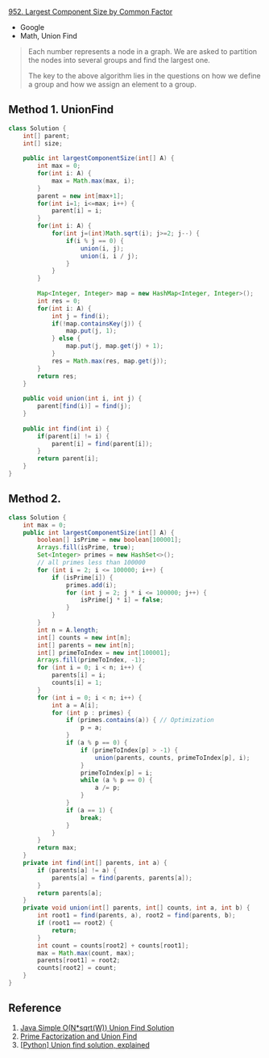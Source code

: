 [952. Largest Component Size by Common Factor](https://leetcode.com/problems/largest-component-size-by-common-factor/)

* Google
* Math, Union Find

> Each number represents a node in a graph. We are asked to partition the nodes into several 
> groups and find the largest one.
>
> The key to the above algorithm lies in the questions on how we define a group and how we assign 
> an element to a group.

## Method 1. UnionFind
```java
class Solution {
    int[] parent;
    int[] size;
    
    public int largestComponentSize(int[] A) {
        int max = 0;
        for(int i: A) {
            max = Math.max(max, i);
        }
        parent = new int[max+1];
        for(int i=1; i<=max; i++) {
            parent[i] = i;
        }
        for(int i: A) {
            for(int j=(int)Math.sqrt(i); j>=2; j--) {
                if(i % j == 0) {
                    union(i, j);
                    union(i, i / j);
                }
            }
        }
        
        Map<Integer, Integer> map = new HashMap<Integer, Integer>();
        int res = 0;
        for(int i: A) {
            int j = find(i);
            if(!map.containsKey(j)) {
                map.put(j, 1);
            } else {
                map.put(j, map.get(j) + 1);
            }
            res = Math.max(res, map.get(j));
        }
        return res;
    }
    
    public void union(int i, int j) {
        parent[find(i)] = find(j);
    }
    
    public int find(int i) {
        if(parent[i] != i) {
            parent[i] = find(parent[i]);
        }
        return parent[i];
    }
}
```


## Method 2. 
```java
class Solution {
    int max = 0;
    public int largestComponentSize(int[] A) {
        boolean[] isPrime = new boolean[100001];
        Arrays.fill(isPrime, true);
        Set<Integer> primes = new HashSet<>();
        // all primes less than 100000
        for (int i = 2; i <= 100000; i++) {
            if (isPrime[i]) {
                primes.add(i);
                for (int j = 2; j * i <= 100000; j++) {
                    isPrime[j * i] = false;
                }
            }
        }
        int n = A.length;
        int[] counts = new int[n];
        int[] parents = new int[n];
        int[] primeToIndex = new int[100001];
        Arrays.fill(primeToIndex, -1);
        for (int i = 0; i < n; i++) {
            parents[i] = i;
            counts[i] = 1;
        }
        for (int i = 0; i < n; i++) {
            int a = A[i];
            for (int p : primes) {
                if (primes.contains(a)) { // Optimization
                    p = a;
                }
                if (a % p == 0) {
                    if (primeToIndex[p] > -1) {
                        union(parents, counts, primeToIndex[p], i);
                    }
                    primeToIndex[p] = i;
                    while (a % p == 0) {
                        a /= p;
                    }
                }
                if (a == 1) {
                    break;
                }
            }
        }
        return max;
    }
    private int find(int[] parents, int a) {
        if (parents[a] != a) {
            parents[a] = find(parents, parents[a]);
        }
        return parents[a];
    }
    private void union(int[] parents, int[] counts, int a, int b) {
        int root1 = find(parents, a), root2 = find(parents, b);
        if (root1 == root2) {
            return;
        }
        int count = counts[root2] + counts[root1];
        max = Math.max(count, max);
        parents[root1] = root2;
        counts[root2] = count;
    }
}
```


## Reference
1. [Java Simple O(N*sqrt(W)) Union Find Solution](https://leetcode.com/problems/largest-component-size-by-common-factor/discuss/349437/Java-Simple-O(N*sqrt(W))-Union-Find-Solution)
2. [Prime Factorization and Union Find](https://leetcode.com/problems/largest-component-size-by-common-factor/discuss/200546/Prime-Factorization-and-Union-Find)
3. [[Python] Union find solution, explained](https://leetcode.com/problems/largest-component-size-by-common-factor/discuss/819919/Python-Union-find-solution-explained)

